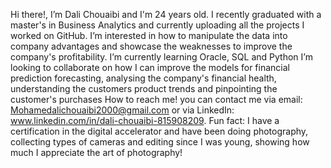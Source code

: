Hi there!, I’m Dali Chouaibi and I'm 24 years old. I recently graduated with a master's in Business Analytics and currently uploading all the projects I worked on GitHub.
I’m interested in how to manipulate the data into company advantages and showcase the weaknesses to improve the company's profitability. 
I’m currently learning Oracle, SQL and Python 
I’m looking to collaborate on how I can improve the models for financial prediction forecasting, analysing the company's financial health, understanding the customers product trends and pinpointing the customer's purchases
How to reach me! you can contact me via email: Mohamedalichouaibi2000@gmail.com or via LinkedIn: www.linkedin.com/in/dali-chouaibi-815908209. 
Fun fact: I have a certification in the digital accelerator and have been doing photography, collecting types of cameras and editing since I was young, showing how much I appreciate the art of photography! 

<!---
Dali-218/Dali-218 is a ✨ special ✨ repository because its `README.md` (this file) appears on your GitHub profile.
You can click the Preview link to take a look at your changes.
--->

